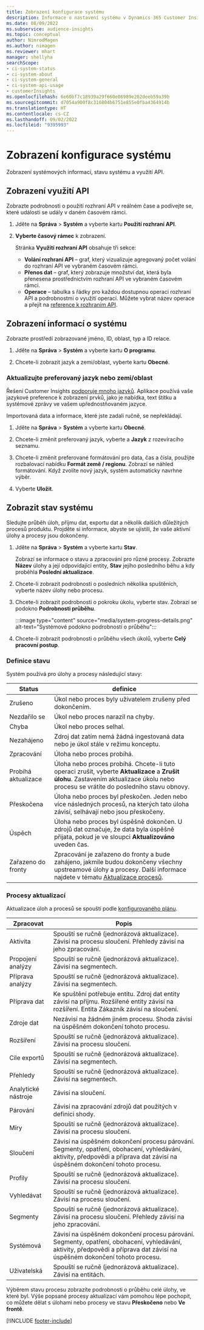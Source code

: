 ```yaml
---
title: Zobrazení konfigurace systému
description: Informace o nastavení systému v Dynamics 365 Customer Insights.
ms.date: 08/09/2022
ms.subservice: audience-insights
ms.topic: conceptual
author: NimrodMagen
ms.author: nimagen
ms.reviewer: mhart
manager: shellyha
searchScope:
- ci-system-status
- ci-system-about
- ci-system-general
- ci-system-api-usage
- customerInsights
ms.openlocfilehash: 6e60bf7c18939a29f660e06989e262deeb59a39b
ms.sourcegitcommit: d7054a900f8c316804b6751e855e0fba4364914b
ms.translationtype: HT
ms.contentlocale: cs-CZ
ms.lasthandoff: 09/02/2022
ms.locfileid: "9395993"
---
```

# <a name="view-system-configuration"></a>Zobrazení konfigurace systému

Zobrazení systémových informací, stavu systému a využití API.

## <a name="view-api-usage"></a>Zobrazení využití API

Zobrazte podrobnosti o použití rozhraní API v reálném čase a podívejte se, které události se udály v daném časovém rámci.

1. Jděte na **Správa** > **Systém** a vyberte kartu **Použití rozhraní API**.

1. **Vyberte časový rámec** k zobrazení.

   Stránka **Využití rozhraní API** obsahuje tři sekce:

   - **Volání rozhraní API** – graf, který vizualizuje agregovaný počet volání do rozhraní API ve vybraném časovém rámci.
   - **Přenos dat** – graf, který zobrazuje množství dat, která byla přenesena prostřednictvím rozhraní API ve vybraném časovém rámci.
   - **Operace** – tabulka s řádky pro každou dostupnou operaci rozhraní API a podrobnostmi o využití operací. Můžete vybrat název operace a přejít na [reference k rozhraním API](https://developer.ci.ai.dynamics.com/api-details#api=CustomerInsights&operation=Get-all-instances).

## <a name="view-system-information"></a>Zobrazení informací o systému

Zobrazte prostředí zobrazované jméno, ID, oblast, typ a ID relace.

1. Jděte na **Správa** > **Systém** a vyberte kartu **O programu**.

1. Chcete-li zobrazit jazyk a zemi/oblast, vyberte kartu **Obecné**.

### <a name="update-preferred-language-or-countryregion"></a>Aktualizujte preferovaný jazyk nebo zemi/oblast

Řešení Customer Insights [podporuje mnoho jazyků](/dynamics365/get-started/availability). Aplikace používá vaše jazykové preference k zobrazení prvků, jako je nabídka, text štítku a systémové zprávy ve vašem upřednostňovaném jazyce.

Importovaná data a informace, které jste zadali ručně, se nepřekládají.

1. Jděte na **Správa** > **Systém** a vyberte kartu **Obecné**.

1. Chcete-li změnit preferovaný jazyk, vyberte a **Jazyk** z rozevíracího seznamu.

1. Chcete-li změnit preferované formátování pro data, čas a čísla, použijte rozbalovací nabídku **Formát země / regionu**. Zobrazí se náhled formátování. Když zvolíte nový jazyk, systém automaticky navrhne výběr.

1. Vyberte **Uložit**.

## <a name="view-system-status"></a>Zobrazit stav systému

Sledujte průběh úloh, příjmu dat, exportu dat a několik dalších důležitých procesů produktu. Projděte si informace, abyste se ujistili, že vaše aktivní úlohy a procesy jsou dokončeny.

1. Jděte na **Správa** > **Systém** a vyberte kartu **Stav**.

   Zobrazí se informace o stavu a zpracování pro různé procesy. Zobrazte **Název** úlohy a její odpovídající entity, **Stav** jejího posledního běhu a kdy proběhla **Poslední aktualizace**.

1. Chcete-li zobrazit podrobnosti o posledních několika spuštěních, vyberte název úlohy nebo procesu.

1. Chcete-li zobrazit podrobnosti o pokroku úkolu, vyberte stav. Zobrazí se podokno **Podrobnosti průběhu**.

   :::image type="content" source="media/system-progress-details.png" alt-text="Systémové podokno podrobností o průběhu":::

1. Chcete-li zobrazit podrobnosti o průběhu všech úkolů, vyberte **Celý pracovní postup**.

### <a name="status-definitions"></a>Definice stavu

Systém používá pro úlohy a procesy následující stavy:

|Status  |definice  |
|---------|---------|
|Zrušeno |Úkol nebo proces byly uživatelem zrušeny před dokončením.   |
|Nezdařilo se   |Úkol nebo proces narazil na chyby.         |
|Chyba  |Úkol nebo proces selhal.  |
|Nezahájeno   |Zdroj dat zatím nemá žádná ingestovaná data nebo je úkol stále v režimu konceptu.         |
|Zpracování  |Úloha nebo proces probíhá.  |
|Probíhá aktualizace    |Úloha nebo proces probíhá. Chcete-li tuto operaci zrušit, vyberte **Aktualizace** a **Zrušit úlohu**. Zastavením aktualizace úkolu nebo procesu se vrátíte do posledního stavu obnovy.       |
|Přeskočena  |Úloha nebo proces byl přeskočen. Jeden nebo více následných procesů, na kterých tato úloha závisí, selhávají nebo jsou přeskočeny.|
|Úspěch  |Úloha nebo proces byl úspěšně dokončen. U zdrojů dat označuje, že data byla úspěšně přijata, pokud je ve sloupci **Aktualizováno** uveden čas.|
|Zařazeno do fronty | Zpracování je zařazeno do fronty a bude zahájeno, jakmile budou dokončeny všechny upstreamové úlohy a procesy. Další informace najdete v tématu [Aktualizace procesů](#refresh-processes).|

### <a name="refresh-processes"></a>Procesy aktualizací

Aktualizace úloh a procesů se spouští podle [konfigurovaného plánu](schedule-refresh.md).

|Zpracovat  |Popis  |
|---------|---------|
|Aktivita  |Spouští se ručně (jednorázová aktualizace). Závisí na procesu sloučení. Přehledy závisí na jeho zpracování.|
|Propojení analýzy |Spouští se ručně (jednorázová aktualizace). Závisí na segmentech.  |
|Příprava analýzy |Spouští se ručně (jednorázová aktualizace). Závisí na segmentech.  |
|Příprava dat   |Ke spuštění potřebuje entitu. Zdroj dat entity závisí na příjmu. Rozšířené entity závisí na rozšíření. Entita Zákazník závisí na sloučení.  |
|Zdroje dat   |Nezávisí na žádném jiném procesu. Shoda závisí na úspěšném dokončení tohoto procesu.  |
|Rozšíření   |Spouští se ručně (jednorázová aktualizace). Závisí na procesu sloučení. |
|Cíle exportů |Spouští se ručně (jednorázová aktualizace). Závisí na segmentech.  |
|Přehledy |Spouští se ručně (jednorázová aktualizace). Závisí na segmentech.  |
|Analytické nástroje   |Závisí na sloučení.   |
|Párování |Závisí na zpracování zdrojů dat použitých v definici shody.      |
|Míry  |Spouští se ručně (jednorázová aktualizace). Závisí na procesu sloučení.  |
|Sloučení   |Závisí na úspěšném dokončení procesu párování. Segmenty, opatření, obohacení, vyhledávání, aktivity, předpovědi a příprava dat závisí na úspěšném dokončení tohoto procesu.   |
|Profily   |Spouští se ručně (jednorázová aktualizace). Závisí na procesu sloučení. |
|Vyhledávat   |Spouští se ručně (jednorázová aktualizace). Závisí na procesu sloučení. |
|Segmenty  |Spouští se ručně (jednorázová aktualizace). Závisí na procesu sloučení. Přehledy závisí na jeho zpracování.|
|Systémová   |Závisí na úspěšném dokončení procesu párování. Segmenty, opatření, obohacení, vyhledávání, aktivity, předpovědi a příprava dat závisí na úspěšném dokončení tohoto procesu.   |
|Uživatelská  |Spouští se ručně (jednorázová aktualizace). Závisí na entitách.  |

Výběrem stavu procesu zobrazíte podrobnosti o průběhu celé úlohy, ve které byl. Výše popsané procesy aktualizací vám pomohou lépe pochopit, co můžete dělat s úlohami nebo procesy ve stavu **Přeskočeno** nebo **Ve frontě**.


[!INCLUDE [footer-include](includes/footer-banner.md)]
